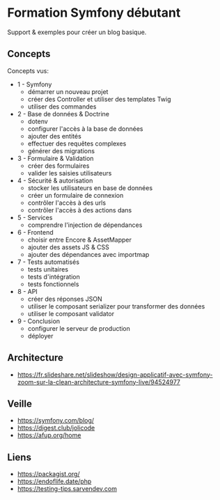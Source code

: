 # Formation Symfony débutant

Support & exemples pour créer un blog basique.

## Concepts

Concepts vus:
 - 1 - Symfony
   - démarrer un nouveau projet
   - créer des Controller et utiliser des templates Twig
   - utiliser des commandes
 - 2 - Base de données & Doctrine
   - dotenv 
   - configurer l'accès à la base de données 
   - ajouter des entités
   - effectuer des requêtes complexes
   - générer des migrations
 - 3 - Formulaire & Validation 
   - créer des formulaires
   - valider les saisies utilisateurs
 - 4 - Sécurité & autorisation 
   - stocker les utilisateurs en base de données
   - créer un formulaire de connexion
   - contrôler l'accès à des urls
   - contrôler l'accès à des actions dans
 - 5 - Services 
   - comprendre l'injection de dépendances  
 - 6 - Frontend
   - choisir entre Encore & AssetMapper
   - ajouter des assets JS & CSS
   - ajouter des dépendances avec importmap
 - 7 - Tests automatisés
   - tests unitaires
   - tests d'intégration
   - tests fonctionnels
 - 8 - API
   - créer des réponses JSON
   - utiliser le composant serializer pour transformer des données
   - utiliser le composant validator
 - 9 - Conclusion
   - configurer le serveur de production
   - déployer

## Architecture
- https://fr.slideshare.net/slideshow/design-applicatif-avec-symfony-zoom-sur-la-clean-architecture-symfony-live/94524977

## Veille

- https://symfony.com/blog/
- https://digest.club/jolicode
- https://afup.org/home

## Liens

- https://packagist.org/
- https://endoflife.date/php
- https://testing-tips.sarvendev.com